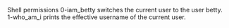 Shell permissions
0-iam_betty switches the current user to the user betty.
1-who_am_i prints the effective username of the current user.
